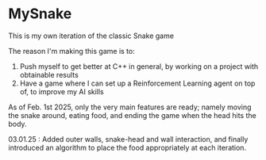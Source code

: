 # MySnake

This is my own iteration of the classic Snake game

The reason I'm making this game is to:
  1) Push myself to get better at C++ in general, by working on a project with obtainable results
  2) Have a game where I can set up a Reinforcement Learning agent on top of, to improve my AI skills

As of Feb. 1st 2025, only the very main features are ready; namely moving the snake around, eating food, and ending the game when the head hits the body.

03.01.25 : Added outer walls, snake-head and wall interaction, and finally introduced an algorithm to place the food appropriately at each iteration. 
